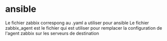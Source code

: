 # ansible
Le fichier zabbix correspong au .yaml a utiliser pour ansible 
Le fichier zabbix_agent est le fichier qui est utiliser pour remplacer la configuration de l'agent zabbix sur les serveurs de destination
